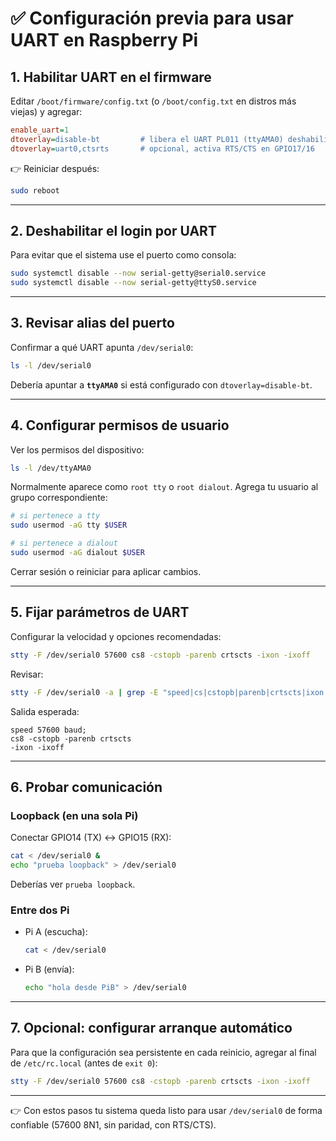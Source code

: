 # ✅ Configuración previa para usar UART en Raspberry Pi

## 1. Habilitar UART en el firmware

Editar `/boot/firmware/config.txt` (o `/boot/config.txt` en distros más viejas) y agregar:

```ini
enable_uart=1
dtoverlay=disable-bt         # libera el UART PL011 (ttyAMA0) deshabilitando Bluetooth
dtoverlay=uart0,ctsrts       # opcional, activa RTS/CTS en GPIO17/16
```

👉 Reiniciar después:

```bash
sudo reboot
```

---

## 2. Deshabilitar el login por UART

Para evitar que el sistema use el puerto como consola:

```bash
sudo systemctl disable --now serial-getty@serial0.service
sudo systemctl disable --now serial-getty@ttyS0.service
```

---

## 3. Revisar alias del puerto

Confirmar a qué UART apunta `/dev/serial0`:

```bash
ls -l /dev/serial0
```

Debería apuntar a **`ttyAMA0`** si está configurado con `dtoverlay=disable-bt`.

---

## 4. Configurar permisos de usuario

Ver los permisos del dispositivo:

```bash
ls -l /dev/ttyAMA0
```

Normalmente aparece como `root tty` o `root dialout`.
Agrega tu usuario al grupo correspondiente:

```bash
# si pertenece a tty
sudo usermod -aG tty $USER

# si pertenece a dialout
sudo usermod -aG dialout $USER
```

Cerrar sesión o reiniciar para aplicar cambios.

---

## 5. Fijar parámetros de UART

Configurar la velocidad y opciones recomendadas:

```bash
stty -F /dev/serial0 57600 cs8 -cstopb -parenb crtscts -ixon -ixoff
```

Revisar:

```bash
stty -F /dev/serial0 -a | grep -E "speed|cs|cstopb|parenb|crtscts|ixon|ixoff"
```

Salida esperada:

```
speed 57600 baud;
cs8 -cstopb -parenb crtscts
-ixon -ixoff
```

---

## 6. Probar comunicación

### Loopback (en una sola Pi)

Conectar GPIO14 (TX) ↔ GPIO15 (RX):

```bash
cat < /dev/serial0 &
echo "prueba loopback" > /dev/serial0
```

Deberías ver `prueba loopback`.

### Entre dos Pi

* Pi A (escucha):

  ```bash
  cat < /dev/serial0
  ```
* Pi B (envía):

  ```bash
  echo "hola desde PiB" > /dev/serial0
  ```

---

## 7. Opcional: configurar arranque automático

Para que la configuración sea persistente en cada reinicio, agregar al final de `/etc/rc.local` (antes de `exit 0`):

```bash
stty -F /dev/serial0 57600 cs8 -cstopb -parenb crtscts -ixon -ixoff
```

---

👉 Con estos pasos tu sistema queda listo para usar `/dev/serial0` de forma confiable (57600 8N1, sin paridad, con RTS/CTS).

